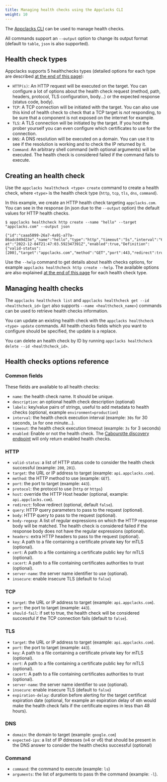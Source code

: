 ```yaml
---
title: Managing health checks using the Appclacks CLI
weight: 10
---
```


The [Appclacks CLI](/getting-started/#installing-the-appclacks-cli) can be used to manage health checks.

All commands support an `--output` option to change its output format (default to `table`, `json` is also supported).

## Health check types

Appclacks supports 5 healthchecks types (detailed options for each type are described [at the end of this page](/healthcheck/cli/#health-checks-options-reference)):

- `HTTP(s)`: An HTTP request will be executed on the target. You can configure a lot of options about the health check request (method, path, headers, protocol, TLS configuration, body...) or the expected response (status code, body).
- `TCP`: A TCP connection will be initiated with the target. You can also use this kind of health check to check that a TCP target is *not* responding, to be sure that a component is not exposed on the internet for example.
- `TLS`: A TLS connection will be initiated by the target. If you host the prober yourself you can even configure which certificates to use for the connection.
- `DNS`: A DNS resolution will be executed on a domain. You can use it to see if the resolution is working and to check the IP returned by it.
- `Command`: An arbitrary shell command (with optional arguments) will be executed. The health check is considered failed if the command fails to execute.

## Creating an health check

Use the `appclacks healthcheck <type> create` command to create a health check, where `<type>` is the health check type (`http`, `tcp`, `tls`, `dns`, `command`).

In this example, we create an HTTP health check targeting `appclacks.com`. You can see in the response (in json due to the `--output` option) the default values for HTTP health checks.

```
$ appclacks healthcheck http create --name "hello" --target "appclacks.com" --output json

{"id":"caaa5899-26a7-4a91-a77a-86adc849d23e","name":"hello","type":"http","timeout":"5s","interval":"60s","created-at":"2022-12-04T21:47:03.592347391Z","enabled":true,"Definition":{"valid-status":[200],"target":"appclacks.com","method":"GET","port":443,"redirect":true,"protocol":"https"}}
```
Use the `--help` command to get details about health checks options, for example `appclacks healthcheck http create --help`. The available options are also explained [at the end of this page](/guides/healthcheck/#health-checks-options-reference) for each health check type.

## Managing health checks

The `appclacks healthcheck list` and `appclacks healthcheck get --id <healthcheck_id>` (`get` also supports `--name <healthcheck_name>`) commands can be used to retrieve health checks information.

You can update an existing health check with the `appclacks healthcheck <type> update` commands. All health checks fields which you want to configure should be specified, the update is a replace.

You can delete an health check by ID by running `appclacks healthcheck delete --id <healthcheck_id>`.

## Health checks options reference

### Common fields

These fields are available to all health checks:

- `name`: the health check name. It should be unique.
- `description`: an optional health check description (optional)
- `labels`: key/value pairs of strings, useful to add metadata to health checks (optional, example `environment=production`)
- `interval`: the health check execution interval (example: `30s` for 30 seconds, `1m` for one minute...).
- `timeout`: the health check execution timeout (example: `3s` for 3 seconds)
- `enabled`: Enable or not the health check. The [Cabourotte discovery endpoint](/healthcheck/cabourotte) will only return enabled health checks.

### HTTP

- `valid-status`: a list of HTTP status code to consider the health check successful (example: `200`, `201`).
- `target`: the URL or IP address to target (example: `api.appclacks.com`).
- `method`: the HTTP method to use (example: `GET`).
- `port`: the port to target (example: `443`).
- `protocol`: the protocol to use (`http` or `https`)
- `host`: override the HTTP Host header (optional, example: `api.appclacks.com`).
- `redirect`: follow redirect (optional, default `false`).
- `query`: HTTP query parameters to pass to the request (optional).
- `body`: HTTP query to pass to the request (optional).
- `body-regexp`: A list of regular expressions on which the HTTP response body will be matched. The health check is considered failed if the response body does not have the regular expressions (optional).
- `headers`: extra HTTP headers to pass to the request (optional).
- `key`: A path to a file containing a certificate private key for mTLS (optional).
- `cert`: A path to a file containing a certificate public key for mTLS (optional).
- `cacert`: A path to a file containing certificates authorities to trust (optional).
- `server-name`: the server name identifier to use (optional).
- `insecure`: enable insecure TLS (default to `false`)

### TCP

- `target`: the URL or IP address to target (example: `api.appclacks.com`).
- `port`: the port to target (example: `443`).
- `should-fail`: if set to true, the health check will be considered successful if the TCP connection fails (default to `false`).

### TLS

- `target`: the URL or IP address to target (example: `api.appclacks.com`).
- `port`: the port to target (example: `443`).
- `key`: A path to a file containing a certificate private key for mTLS (optional).
- `cert`: A path to a file containing a certificate public key for mTLS (optional).
- `cacert`: A path to a file containing certificates authorities to trust (optional).
- `server-name`: the server name identifier to use (optional).
- `insecure`: enable insecure TLS (default to `false`)
- `expiration-delay`: duration before alerting for the target certificat expiration date (optional, for example an expiration delay of `48h` would make the health check fails if the certificate expires in less than 48 hours).

### DNS

- `domain`: the domain to target (example: `google.com`)
- `expected-ips`: a list of IP ddresses (v4 or v6) that should be present in the DNS answer to consider the health checks successful (optional)

### Command

- `command`: the command to execute (example: `ls`)
- `arguments`: the list of arguments to pass th the command (example: `-l`).
